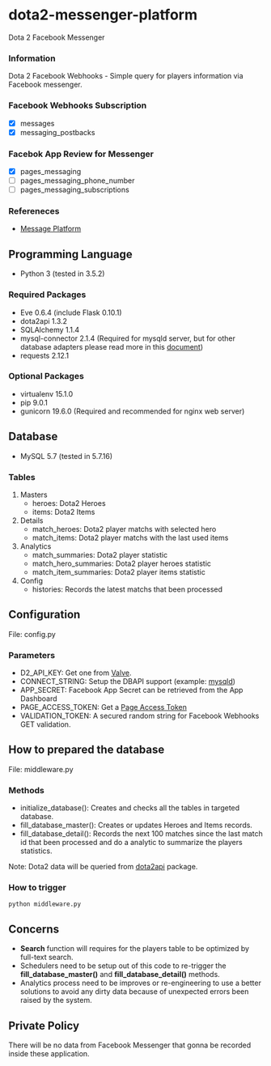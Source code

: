 # dota2-messenger-platform
Dota 2 Facebook Messenger

### Information

Dota 2 Facebook Webhooks - Simple query for players information via Facebook messenger.

### Facebook Webhooks Subscription

- [x] messages
- [x] messaging_postbacks

### Facebok App Review for Messenger

- [X] pages_messaging
- [ ] pages_messaging_phone_number
- [ ] pages_messaging_subscriptions

### Refereneces

- [Message Platform](https://developers.facebook.com/docs/messenger-platform)


## Programming Language

* Python 3 (tested in 3.5.2)

### Required Packages

* Eve 0.6.4 (include Flask 0.10.1)
* dota2api 1.3.2
* SQLAlchemy 1.1.4
* mysql-connector 2.1.4 (Required for mysqld server, but for other database adapters please read more in this [document](http://docs.sqlalchemy.org/en/latest/dialects/))
* requests 2.12.1

### Optional Packages

* virtualenv 15.1.0
* pip 9.0.1
* gunicorn 19.6.0 (Required and recommended for nginx web server)


## Database

* MySQL 5.7 (tested in 5.7.16)

### Tables

1. Masters
   * heroes: Dota2 Heroes
   * items: Dota2 Items
2. Details
   * match_heroes: Dota2 player matchs with selected hero
   * match_items: Dota2 player matchs with the last used items
3. Analytics
   * match_summaries: Dota2 player statistic
   * match_hero_summaries: Dota2 player heroes statistic
   * match_item_summaries: Dota2 player items statistic
4. Config
   * histories: Records the latest matchs that been processed


## Configuration

File: config.py

### Parameters

* D2_API_KEY: Get one from [Valve](http://dota2api.readthedocs.io/en/latest/tutorial.html).
* CONNECT_STRING: Setup the DBAPI support (example: [mysqld](http://docs.sqlalchemy.org/en/latest/dialects/mysql.html))
* APP_SECRET: Facebook App Secret can be retrieved from the App Dashboard
* PAGE_ACCESS_TOKEN: Get a [Page Access Token](https://developers.facebook.com/docs/messenger-platform/guides/setup#page_access_token)
* VALIDATION_TOKEN: A secured random string for Facebook Webhooks GET validation.  


## How to prepared the database

File: middleware.py

### Methods

* initialize_database(): Creates and checks all the tables in targeted database.
* fill_database_master(): Creates or updates Heroes and Items records.
* fill_database_detail(): Records the next 100 matches since the last match id that been processed and do a analytic to summarize the players statistics.

Note: Dota2 data will be queried from [dota2api](https://dota2api.readthedocs.io/en/latest/) package.

### How to trigger

    python middleware.py


## Concerns

* **Search** function will requires for the players table to be optimized by full-text search.
* Schedulers need to be setup out of this code to re-trigger the **fill_database_master()** and **fill_database_detail()** methods.
* Analytics process need to be improves or re-engineering to use a better solutions to avoid any dirty data because of unexpected errors been raised by the system.

## Private Policy

There will be no data from Facebook Messenger that gonna be recorded inside these application.
